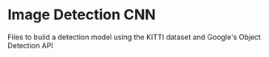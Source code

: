 # Image Detection CNN
Files to build a detection model using the KITTI dataset and Google's Object Detection API
